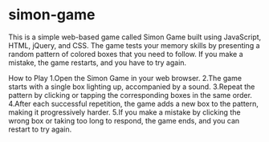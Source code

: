 # simon-game
This is a simple web-based game called Simon Game built using JavaScript, HTML, jQuery, and CSS. The game tests your memory skills by presenting a random pattern of colored boxes that you need to follow. If you make a mistake, the game restarts, and you have to try again.

How to Play
1.Open the Simon Game in your web browser.
2.The game starts with a single box lighting up, accompanied by a sound.
3.Repeat the pattern by clicking or tapping the corresponding boxes in the same order.
4.After each successful repetition, the game adds a new box to the pattern, making it progressively harder.
5.If you make a mistake by clicking the wrong box or taking too long to respond, the game ends, and you can restart to try again.

